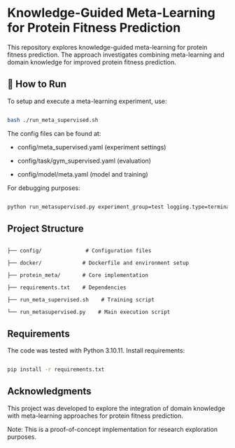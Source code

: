 # Knowledge-Guided Meta-Learning for Protein Fitness Prediction

This repository explores knowledge-guided meta-learning for protein fitness prediction. The approach investigates combining meta-learning and domain knowledge for improved protein fitness prediction.

## 🚀 How to Run

To setup and execute a meta-learning experiment, use:

```bash

bash ./run_meta_supervised.sh

```

The config files can be found at:

- config/meta_supervised.yaml (experiment settings)

- config/task/gym_supervised.yaml (evaluation)

- config/model/meta.yaml (model and training)

For debugging purposes:

```bash

python run_metasupervised.py experiment_group=test logging.type=terminal surrogate.train_config.batch_sz=2 surrogate.train_config.support_size=2 surrogate.train_config.query_size=4

```

## Project Structure

```

├── config/              # Configuration files

├── docker/             # Dockerfile and environment setup

├── protein_meta/       # Core implementation

├── requirements.txt    # Dependencies

├── run_meta_supervised.sh    # Training script

└── run_metasupervised.py    # Main execution script

```

## Requirements

The code was tested with Python 3.10.11. Install requirements:

```bash

pip install -r requirements.txt

```

## Acknowledgments

This project was developed to explore the integration of domain knowledge with meta-learning approaches for protein fitness prediction.

Note: This is a proof-of-concept implementation for research exploration purposes.
